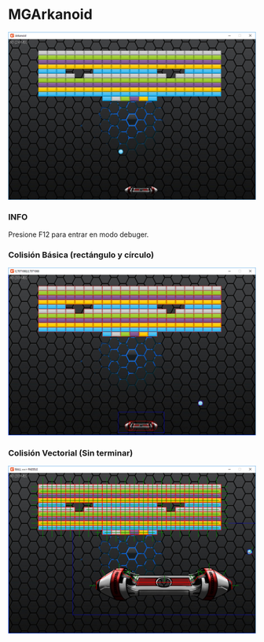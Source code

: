 # MGArkanoid
![](/Doc/arkanoid.png)

### INFO
Presione F12 para entrar en modo debuger.

### Colisión Básica (rectángulo y círculo)
![](/Doc/basic_colision.png)

### Colisión Vectorial (Sin terminar)
![](/Doc/vector_colision.png)
